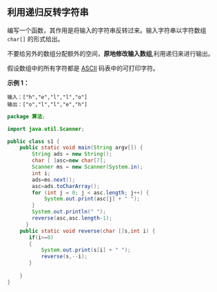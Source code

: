 ## 利用递归反转字符串

编写一个函数，其作用是将输入的字符串反转过来。输入字符串以字符数组 `char[]` 的形式给出。

不要给另外的数组分配额外的空间，**原地修改输入数组**,利用递归来进行输出。

假设数组中的所有字符都是 [ASCII](https://baike.baidu.com/item/ASCII) 码表中的可打印字符。

**示例 1：**

```
输入：["h","e","l","l","o"]
输出：["o","l","l","e","h"]
```

```java
package 算法;

import java.util.Scanner;

public class s1 {
    public static void main(String argv[]) {
    	String ads = new String();
    	char [ ]asc=new char[7];
    	Scanner ms = new Scanner(System.in);
    	int i;
    	ads=ms.next();
    	asc=ads.toCharArray();
    	for (int j = 0; j < asc.length; j++) {
			System.out.print(asc[j] + " ");
		}
    	System.out.println(" ");
    	reverse(asc,asc.length-1);
      }
    public static void reverse(char []s,int i) {
       if(i>=0)
       {
    	   System.out.print(s[i] + " ");
    	   reverse(s,--i);
       }
       
    }
}

```

